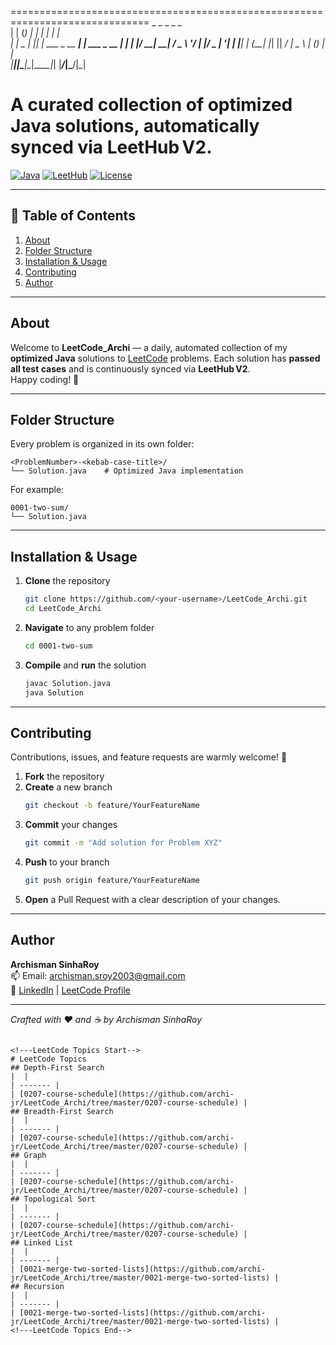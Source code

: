 ==============================================================================   _      _      _   _                _            
  | |    (_)    | | | |              | |           
  | |     _  ___| |_| |_ ___ _ __ ___| | ___  _ __ 
  | |    | |/ __| __| __/ _ \ '__/ __| |/ _ \| '__|
  | |____| | (__| |_| ||  __/ |  \__ \ | (_) | |   
  |______|_|\___|\__|\__\___|_|  |___/_|\___/|_|   
                                                  
  A curated collection of optimized Java solutions, automatically synced via LeetHub V2.
  ==============================================================================


[![Java](https://img.shields.io/badge/Java-17-blue?logo=java)](https://www.java.com/) 
[![LeetHub](https://img.shields.io/badge/LeetHub-V2-green)](https://github.com/leet-hub/LeetHub) 
[![License](https://img.shields.io/badge/License-MIT-lightgrey)](#)

---

## 📖 Table of Contents

1. [About](#about)  
2. [Folder Structure](#folder-structure)  
3. [Installation & Usage](#installation--usage)  
4. [Contributing](#contributing)  
5. [Author](#author)  

---

## About

Welcome to **LeetCode_Archi** — a daily, automated collection of my **optimized Java** solutions to [LeetCode](https://leetcode.com/) problems. Each solution has **passed all test cases** and is continuously synced via **LeetHub V2**.  
Happy coding! 🎉

---

## Folder Structure

Every problem is organized in its own folder:

```
<ProblemNumber>-<kebab-case-title>/
└── Solution.java    # Optimized Java implementation
```

For example:

```
0001-two-sum/
└── Solution.java
```

---

## Installation & Usage

1. **Clone** the repository  
   ```bash
   git clone https://github.com/<your-username>/LeetCode_Archi.git
   cd LeetCode_Archi
   ```
2. **Navigate** to any problem folder  
   ```bash
   cd 0001-two-sum
   ```
3. **Compile** and **run** the solution  
   ```bash
   javac Solution.java
   java Solution
   ```

---

## Contributing

Contributions, issues, and feature requests are warmly welcome! 🙏

1. **Fork** the repository  
2. **Create** a new branch  
   ```bash
   git checkout -b feature/YourFeatureName
   ```
3. **Commit** your changes  
   ```bash
   git commit -m "Add solution for Problem XYZ"
   ```
4. **Push** to your branch  
   ```bash
   git push origin feature/YourFeatureName
   ```
5. **Open** a Pull Request with a clear description of your changes.

---

## Author

**Archisman SinhaRoy**  
📫 Email: archisman.sroy2003@gmail.com  
🔗 [LinkedIn](https://www.linkedin.com/in/archisman-sroy/) | [LeetCode Profile](https://leetcode.com/u/user7916bt/)  

---

*Crafted with ❤️ and ☕ by Archisman SinhaRoy*  
```

<!---LeetCode Topics Start-->
# LeetCode Topics
## Depth-First Search
|  |
| ------- |
| [0207-course-schedule](https://github.com/archi-jr/LeetCode_Archi/tree/master/0207-course-schedule) |
## Breadth-First Search
|  |
| ------- |
| [0207-course-schedule](https://github.com/archi-jr/LeetCode_Archi/tree/master/0207-course-schedule) |
## Graph
|  |
| ------- |
| [0207-course-schedule](https://github.com/archi-jr/LeetCode_Archi/tree/master/0207-course-schedule) |
## Topological Sort
|  |
| ------- |
| [0207-course-schedule](https://github.com/archi-jr/LeetCode_Archi/tree/master/0207-course-schedule) |
## Linked List
|  |
| ------- |
| [0021-merge-two-sorted-lists](https://github.com/archi-jr/LeetCode_Archi/tree/master/0021-merge-two-sorted-lists) |
## Recursion
|  |
| ------- |
| [0021-merge-two-sorted-lists](https://github.com/archi-jr/LeetCode_Archi/tree/master/0021-merge-two-sorted-lists) |
<!---LeetCode Topics End-->
